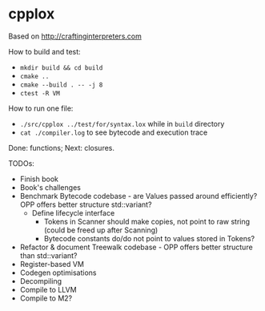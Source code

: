 # cpplox

Based on http://craftinginterpreters.com

How to build and test:
* `mkdir build && cd build`
* `cmake ..`
* `cmake --build . -- -j 8`
* `ctest -R VM`

How to run one file:
* `./src/cpplox ../test/for/syntax.lox` while in `build` directory
* `cat ./compiler.log` to see bytecode and execution trace 

Done: functions; Next: closures.

TODOs: 
* Finish book
* Book's challenges
* Benchmark Bytecode codebase - are Values passed around efficiently? OPP offers better structure std::variant?
    * Define lifecycle interface
        - Tokens in Scanner should make copies, not point to raw string (could be freed up after Scanning)
        - Bytecode constants do/do not point to values stored in Tokens?
* Refactor & document Treewalk codebase - OPP offers better structure than std::variant?
* Register-based VM
* Codegen optimisations
* Decompiling
* Compile to LLVM
* Compile to M2?